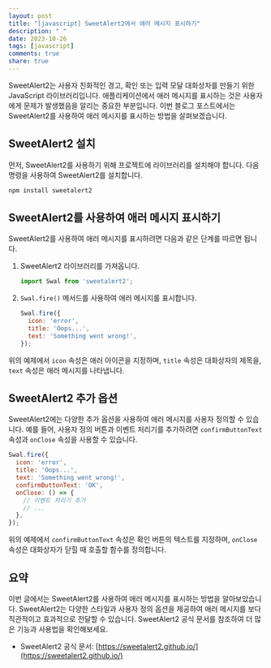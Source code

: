 ```yaml
---
layout: post
title: "[javascript] SweetAlert2에서 애러 메시지 표시하기"
description: " "
date: 2023-10-26
tags: [javascript]
comments: true
share: true
---
```


SweetAlert2는 사용자 친화적인 경고, 확인 또는 입력 모달 대화상자를 만들기 위한 JavaScript 라이브러리입니다. 애플리케이션에서 애러 메시지를 표시하는 것은 사용자에게 문제가 발생했음을 알리는 중요한 부분입니다. 이번 블로그 포스트에서는 SweetAlert2를 사용하여 애러 메시지를 표시하는 방법을 살펴보겠습니다.

## SweetAlert2 설치

먼저, SweetAlert2를 사용하기 위해 프로젝트에 라이브러리를 설치해야 합니다. 다음 명령을 사용하여 SweetAlert2를 설치합니다.

```javascript
npm install sweetalert2
```

## SweetAlert2를 사용하여 애러 메시지 표시하기

SweetAlert2를 사용하여 애러 메시지를 표시하려면 다음과 같은 단계를 따르면 됩니다.

1. SweetAlert2 라이브러리를 가져옵니다.

   ```javascript
   import Swal from 'sweetalert2';
   ```

2. `Swal.fire()` 메서드를 사용하여 애러 메시지를 표시합니다.

   ```javascript
   Swal.fire({
     icon: 'error',
     title: 'Oops...',
     text: 'Something went wrong!',
   });
   ```

위의 예제에서 `icon` 속성은 애러 아이콘을 지정하며, `title` 속성은 대화상자의 제목을, `text` 속성은 애러 메시지를 나타냅니다.

## SweetAlert2 추가 옵션

SweetAlert2에는 다양한 추가 옵션을 사용하여 애러 메시지를 사용자 정의할 수 있습니다. 예를 들어, 사용자 정의 버튼과 이벤트 처리기를 추가하려면 `confirmButtonText` 속성과 `onClose` 속성을 사용할 수 있습니다.

```javascript
Swal.fire({
  icon: 'error',
  title: 'Oops...',
  text: 'Something went wrong!',
  confirmButtonText: 'OK',
  onClose: () => {
    // 이벤트 처리기 추가
    // ...
  },
});
```

위의 예제에서 `confirmButtonText` 속성은 확인 버튼의 텍스트를 지정하며, `onClose` 속성은 대화상자가 닫힐 때 호출할 함수를 정의합니다.

## 요약

이번 글에서는 SweetAlert2를 사용하여 애러 메시지를 표시하는 방법을 알아보았습니다. SweetAlert2는 다양한 스타일과 사용자 정의 옵션을 제공하여 애러 메시지를 보다 직관적이고 효과적으로 전달할 수 있습니다. SweetAlert2 공식 문서를 참조하여 더 많은 기능과 사용법을 확인해보세요.

- SweetAlert2 공식 문서: [https://sweetalert2.github.io/](https://sweetalert2.github.io/)